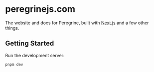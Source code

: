 # peregrinejs.com

The website and docs for Peregrine, built with [Next.js](https://nextjs.org)
and a few other things.

## Getting Started

Run the development server:

```bash
pnpm dev
```
